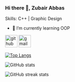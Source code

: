 ### Hi there 👋, Zubair Abbas

Skills: C++ | Graphic Design

- 🌱 I’m currently learning OOP 


[<img src='https://cdn.jsdelivr.net/npm/simple-icons@3.0.1/icons/github.svg' alt='github' height='40'>](https://github.com/zubiiabbasi)  [<img src='https://cdn.jsdelivr.net/npm/simple-icons@3.0.1/icons/gmail.svg' alt='gmail' height='40'>](zubiidesign@gmail.com)  

[![Top Langs](https://github-readme-stats.vercel.app/api/top-langs/?username=zubiiabbasi)](https://github.com/anuraghazra/github-readme-stats)

![GitHub stats](https://github-readme-stats.vercel.app/api?username=zubiiabbasi&show_icons=true)  

![GitHub streak stats](https://streak-stats.demolab.com/?user=zubiiabbasi)

